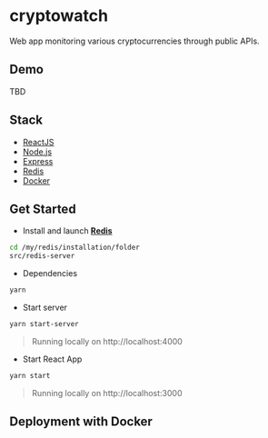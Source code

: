 # cryptowatch
Web app monitoring various cryptocurrencies through public APIs.

## Demo
TBD

## Stack
* [ReactJS](https://reactjs.org/)
* [Node.js](https://nodejs.org/en/)
* [Express](http://expressjs.com/)
* [Redis](https://redis.io/download)
* [Docker](https://www.docker.com/)

## Get Started
* Install and launch **[Redis](https://redis.io/download)**
```bash
cd /my/redis/installation/folder
src/redis-server 
```
* Dependencies
```bash
yarn
```
* Start server
```bash
yarn start-server 
```
> Running locally on http://localhost:4000
* Start React App
```bash
yarn start
```
> Running locally on http://localhost:3000

## Deployment with Docker
